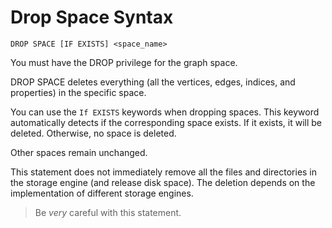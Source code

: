 # Drop Space Syntax

```ngql
DROP SPACE [IF EXISTS] <space_name>
```

You must have the DROP privilege for the graph space.

DROP SPACE deletes everything (all the vertices, edges, indices, and properties) in the specific space.  

You can use the `If EXISTS` keywords when dropping spaces. This keyword automatically detects if the corresponding space exists. If it exists, it will be deleted. Otherwise, no space is deleted.

Other spaces remain unchanged.

This statement does not immediately remove all the files and directories in the storage engine (and release disk space). The deletion depends on the implementation of different storage engines.

> Be *very* careful with this statement.
